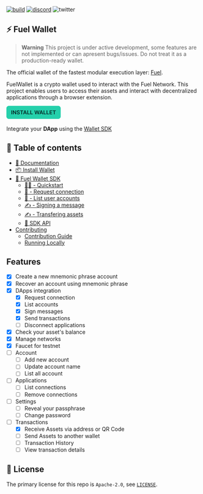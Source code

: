 [![build](https://github.com/FuelLabs/fuels-wallet/actions/workflows/gh-pages.yml/badge.svg)](https://github.com/FuelLabs/fuels-wallet/actions/workflows/gh-pages.yml)
[![discord](https://img.shields.io/badge/chat%20on-discord-orange?&logo=discord&logoColor=ffffff&color=7389D8&labelColor=6A7EC2)](https://discord.gg/xfpK4Pe)
![twitter](https://img.shields.io/twitter/follow/SwayLang?style=social)

## ⚡️ Fuel Wallet

> **Warning**
> This project is under active development, some features are not implemented or can apresent bugs/issues. Do not treat it as a production-ready wallet.

The official wallet of the fastest modular execution layer: [Fuel](https://fuel.network).

FuelWallet is a crypto wallet used to interact with the Fuel Network. This project enables users to access their assets and interact with decentralized applications through a browser extension.

[![Install Wallet](packages/docs/public/install-button.png)](https://fuels-wallet.vercel.app/docs/install/)

Integrate your **DApp** using the [Wallet SDK](https://fuels-wallet.vercel.app/docs/api/)

## 📗 Table of contents

- [📗 Documentation](https://fuels-wallet.vercel.app/)
- [📦 Install Wallet](https://fuels-wallet.vercel.app/docs/install/)
- [🧰 Fuel Wallet SDK](https://fuels-wallet.vercel.app/docs/how-to-use/)
  - [👨‍💻 - Quickstart](https://fuels-wallet.vercel.app/docs/how-to-use/)
  - [🔗 - Request connection](https://fuels-wallet.vercel.app/docs/how-to-use/#request-connection)
  - [📒 - List user accounts](https://fuels-wallet.vercel.app/docs/how-to-use/#list-user-accounts)
  - [✍️ - Signing a message](https://fuels-wallet.vercel.app/docs/how-to-use/#signing-a-message)
  - [✍️ - Transfering assets](https://fuels-wallet.vercel.app/docs/how-to-use/#transfering-assets)
  - [📗 SDK API](https://fuels-wallet.vercel.app/docs/api/)
- [Contributing](https://fuels-wallet.vercel.app/docs/contributing/guide/)
  - [Contribution Guide](https://fuels-wallet.vercel.app/docs/contributing/guide/)
  - [Running Locally](https://fuels-wallet.vercel.app/docs/contributing/running-locally)

## Features

- [x] Create a new mnemonic phrase account
- [x] Recover an account using mnemonic phrase
- [x] DApps integration
  - [x] Request connection
  - [x] List accounts
  - [x] Sign messages
  - [x] Send transactions
  - [ ] Disconnect applications
- [x] Check your asset's balance
- [x] Manage networks
- [x] Faucet for testnet
- [ ] Account
  - [ ] Add new account
  - [ ] Update account name
  - [ ] List all account
- [ ] Applications
  - [ ] List connections
  - [ ] Remove connections
- [ ] Settings
  - [ ] Reveal your passphrase
  - [ ] Change password
- [ ] Transactions
  - [x] Receive Assets via address or QR Code
  - [ ] Send Assets to another wallet
  - [ ] Transaction History
  - [ ] View transaction details

## 📜 License

The primary license for this repo is `Apache-2.0`, see [`LICENSE`](./LICENSE).
